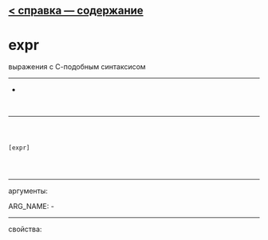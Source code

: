 [< справка — содержание](index.html)
---

# expr


выражения с С-подобным синтаксисом

---

-
<br>


---


```



[expr]


            
```

---
аргументы:

ARG_NAME: -<br>

---
свойства:


